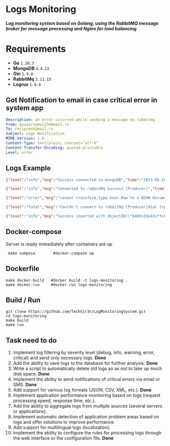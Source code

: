 # Logs Monitoring

***Log monitoring system based on Golang, using the RabbitMQ message broker for message processing and Nginx for load balancing***

# Requirements
* **Go** `1.20.3`
* **MongoDB** `4.4.22`
* **Gin** `1.9.0`
* **RabbitMq** `3.11.15`
* **Logrus** `1.9.0`


## Got Notification to email in case critical error in system app 
```yaml
Description: an error occurred while sending a message to rabbitmq
From: myusername1234@mail.ru
To: recipient@mail.ru
Subject: Logs Notification
MIME-Version: 1.0
Content-Type: text/plain; charset="utf-8"
Content-Transfer-Encoding: quoted-printable
Level: error
```

## Logs Example
```json
{"level":"info","msg":"Success connected to mongoDB","time":"2023-05-20T16:52:15+03:00"}

{"level":"info","msg":"Connected to rabbitMq Success [Producer]","time":"2023-05-20T17:03:53+03:00"}

{"level":"error","msg":"cannot transform type bson.Raw to a BSON Document: length read exceeds number of bytes available. length=37 bytes=1701585531","time":"2023-05-20T17:32:49+03:00"}

{"level":"fatal","msg":"Couldn't connect to rabbitMq [Producer]dial tcp 127.0.0.1:5673: connect: connection refused","time":"2023-05-20T17:17:45+03:00"}

{"level":"info","msg":"Success inserted with ObjectID(\"6469cd3e43cffc658603027b\")","time":"2023-05-21T10:50:22+03:00"}
```

## Docker-compose
Server is ready immediately after containers are up
```shell
 make compose        #docker-compose up
```

## Dockerfile 
```shell
make docker-build   #docker build -t logs-monitoring .
make docker-run     #docker run logs-monitoring
```

## Build / Run

```shell
git clone https://github.com/TechSir3n/LogMonitoringSystem.git
cd logs-monitoring
make build
make run 
```

## Task need to do 
1. Implement log filtering by severity level (debug, info, warning, error, critical) and send only necessary logs. **Done**
2. Add the ability to save logs to the database for further analysis. **Done**
3. Write a script to automatically delete old logs so as not to take up much disk space. **Done**
4. Implement the ability to send notifications of critical errors via email or SMS. **Done**
5. Add support for various log formats (JSON, CSV, XML, etc.). **Done**
6. Implement application performance monitoring based on logs (request processing speed, response time, etc.).
7. Add the ability to aggregate logs from multiple sources (several servers or applications).
8. Implement automatic detection of application problem areas based on logs and offer solutions to improve performance.
9. Add support for multilingual logs (localization).
10. Implement the ability to configure the rules for processing logs through the web interface or the configuration file. **Done**